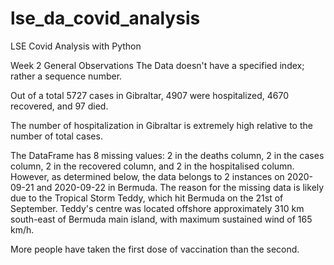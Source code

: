 # lse_da_covid_analysis
LSE Covid Analysis with Python


Week 2
General Observations
The Data doesn't have a specified index; rather a sequence number.

Out of a total 5727 cases in Gibraltar, 4907 were hospitalized, 4670 recovered, and 97 died.

The number of hospitalization in Gibraltar is extremely high relative to the number of total cases.

The DataFrame has 8 missing values: 2 in the deaths column, 2 in the cases column, 2 in the recovered column, and 2 in the hospitalised column. However, as determined below, the data belongs to 2 instances on 2020-09-21 and 2020-09-22 in Bermuda. The reason for the missing data is likely due to the Tropical Storm Teddy, which hit Bermuda on the 21st of September. Teddy's centre was located offshore approximately 310 km south-east of Bermuda main island, with maximum sustained wind of 165 km/h.

More people have taken the first dose of vaccination than the second.
